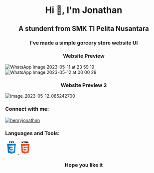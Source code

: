 <h1 align="center">Hi 👋, I'm Jonathan</h1>
<h2 align="center">A stundent from SMK TI Pelita Nusantara</h2>
<h3 align="center">I've made a simple gorcery store website UI</h3>

<h3 align="center">Website Preview</h3>


![WhatsApp Image 2023-05-11 at 23 59 19](https://github.com/henryjonathnn/Grocery-Store-by-Jonathan/assets/106151486/012460a3-2288-4a92-9f07-9f9106f33221)
![WhatsApp Image 2023-05-12 at 00 00 28](https://github.com/henryjonathnn/Grocery-Store-by-Jonathan/assets/106151486/b193ac07-ef62-4745-83bb-0997cec730b4)

<h3 align="center">Website Preview 2</h3>

![image_2023-05-12_085242700](https://github.com/henryjonathnn/Grocery-Store-by-Jonathan/assets/106151486/8017cc25-567d-49a4-94fa-85a0662d4ae3)

<h3 align="left">Connect with me:</h3>
<p align="left">
<a href="https://instagram.com/henryjonathnn" target="blank"><img align="center" src="https://raw.githubusercontent.com/rahuldkjain/github-profile-readme-generator/master/src/images/icons/Social/instagram.svg" alt="henryjonathnn" height="30" width="40" /></a>
</p>

<h3 align="left">Languages and Tools:</h3>
<p align="left"> <a href="#" target="_blank" rel="noreferrer"> <img src="https://raw.githubusercontent.com/devicons/devicon/master/icons/css3/css3-original-wordmark.svg" alt="css3" width="40" height="40"/> </a> <a href="#" target="_blank" rel="noreferrer"> <img src="https://raw.githubusercontent.com/devicons/devicon/master/icons/html5/html5-original-wordmark.svg" alt="html5" width="40" height="40"/> </a> 

<h3 align="center">Hope you like it</h3>

